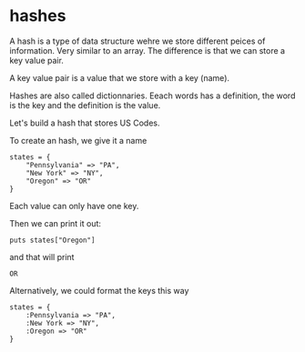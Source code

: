 # hashes

A hash is a type of data structure wehre we store different peices of information.
Very similar to an array. The difference is that we can store a key value pair.

A key value pair is a value that we store with a key (name).

Hashes are also called dictionnaries. Eeach words has a definition, the word is the key and the definition is the value.

Let's build a hash that stores US Codes.

To create an hash, we give it a name

```
states = {
    "Pennsylvania" => "PA",
    "New York" => "NY",
    "Oregon" => "OR"
}
```

Each value can only have one key.

Then we can print it out:

```
puts states["Oregon"]
```

and that will print

```
OR
```

Alternatively, we could format the keys this way

```
states = {
    :Pennsylvania => "PA",
    :New York => "NY",
    :Oregon => "OR"
}
```